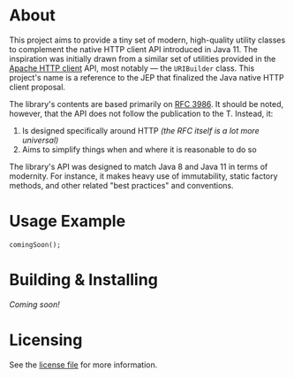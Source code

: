 # About
This project aims to provide a tiny set of modern, high-quality utility classes to complement the native HTTP client API
introduced in Java 11. The inspiration was initially drawn from a similar set of utilities provided in the
[Apache HTTP client](https://hc.apache.org/index.html) API, most notably — the `URIBuilder` class. This project's name
is a reference to the JEP that finalized the Java native HTTP client proposal.

The library's contents are based primarily on [RFC 3986](https://www.rfc-editor.org/rfc/rfc3986). It should be noted,
however, that the API does not follow the publication to the T. Instead, it:
1. Is designed specifically around HTTP *(the RFC itself is a lot more universal)*
2. Aims to simplify things when and where it is reasonable to do so

The library's API was designed to match Java 8 and Java 11 in terms of modernity. For instance, it makes heavy use of
immutability, static factory methods, and other related "best practices" and conventions. 

# Usage Example
`comingSoon();`

# Building & Installing
*Coming soon!*

# Licensing
See the [license file](LICENSE) for more information.
